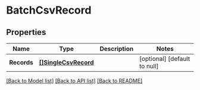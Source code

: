 # BatchCsvRecord

## Properties
Name | Type | Description | Notes
------------ | ------------- | ------------- | -------------
**Records** | [**[]SingleCsvRecord**](SingleCSVRecord.md) |  | [optional] [default to null]

[[Back to Model list]](../README.md#documentation-for-models) [[Back to API list]](../README.md#documentation-for-api-endpoints) [[Back to README]](../README.md)


